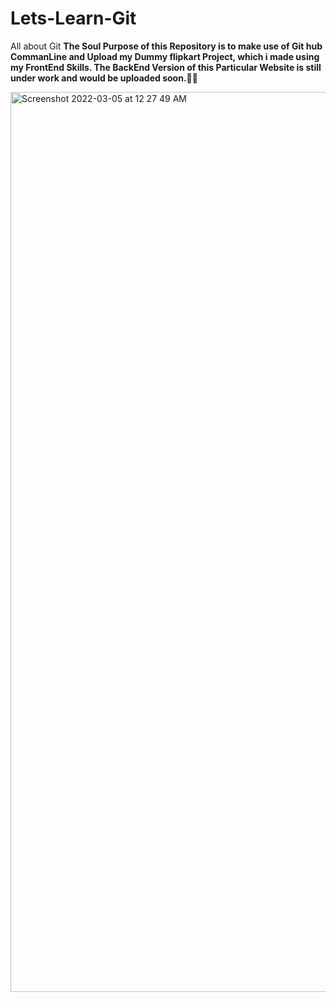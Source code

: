 # Lets-Learn-Git
All about Git
**The Soul Purpose of this Repository is to make use of Git hub CommanLine and Upload my Dummy flipkart Project, which i made using my FrontEnd Skills.
The BackEnd Version of this Particular Website is still under work and would be uploaded soon.✌🏻**

<img width="1440" alt="Screenshot 2022-03-05 at 12 27 49 AM" src="https://user-images.githubusercontent.com/91147942/156825047-e92092cd-478f-456e-bf14-eb302c86d876.png">

